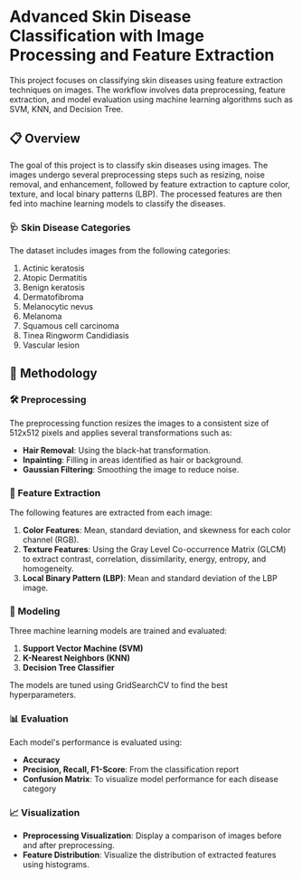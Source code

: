 # **Advanced Skin Disease Classification with Image Processing and Feature Extraction** 

This project focuses on classifying skin diseases using feature extraction techniques on images. The workflow involves data preprocessing, feature extraction, and model evaluation using machine learning algorithms such as SVM, KNN, and Decision Tree.

## 📋 Overview

The goal of this project is to classify skin diseases using images. The images undergo several preprocessing steps such as resizing, noise removal, and enhancement, followed by feature extraction to capture color, texture, and local binary patterns (LBP). The processed features are then fed into machine learning models to classify the diseases.

### 🩺 Skin Disease Categories

The dataset includes images from the following categories:

1. Actinic keratosis
2. Atopic Dermatitis
3. Benign keratosis
4. Dermatofibroma
5. Melanocytic nevus
6. Melanoma
7. Squamous cell carcinoma
8. Tinea Ringworm Candidiasis
9. Vascular lesion

## 🔬 Methodology

### 🛠️ Preprocessing

The preprocessing function resizes the images to a consistent size of 512x512 pixels and applies several transformations such as:

* **Hair Removal**: Using the black-hat transformation.
* **Inpainting**: Filling in areas identified as hair or background.
* **Gaussian Filtering**: Smoothing the image to reduce noise.

### 🧠 Feature Extraction

The following features are extracted from each image:

1. **Color Features**: Mean, standard deviation, and skewness for each color channel (RGB).
2. **Texture Features**: Using the Gray Level Co-occurrence Matrix (GLCM) to extract contrast, correlation, dissimilarity, energy, entropy, and homogeneity.
3. **Local Binary Pattern (LBP)**: Mean and standard deviation of the LBP image.

### 🤖 Modeling

Three machine learning models are trained and evaluated:

1. **Support Vector Machine (SVM)**
2. **K-Nearest Neighbors (KNN)**
3. **Decision Tree Classifier**

The models are tuned using GridSearchCV to find the best hyperparameters.

### 📊 Evaluation

Each model's performance is evaluated using:

* **Accuracy**
* **Precision, Recall, F1-Score**: From the classification report
* **Confusion Matrix**: To visualize model performance for each disease category

### 📈 Visualization

* **Preprocessing Visualization**: Display a comparison of images before and after preprocessing.
* **Feature Distribution**: Visualize the distribution of extracted features using histograms.



